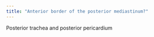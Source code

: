 ```yaml
---
title: "Anterior border of the posterior mediastinum?"
---
```

Posterior trachea and posterior pericardium

